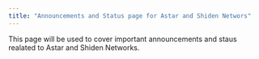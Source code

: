 ```yaml
---
title: "Announcements and Status page for Astar and Shiden Networs"
---
```


This page will be used to cover important announcements and staus realated to Astar and Shiden Networks. 
